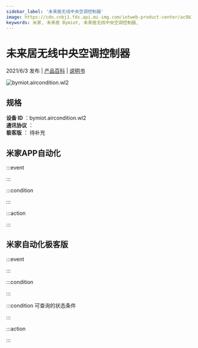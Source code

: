```yaml
---
sidebar_label: '未来居无线中央空调控制器'
image: https://cdn.cnbj1.fds.api.mi-img.com/iotweb-product-center/ac9b11a7698605e1da7a9a885fc39f7f_空调控制器_168.png?GalaxyAccessKeyId=AKVGLQWBOVIRQ3XLEW&Expires=9223372036854775807&Signature=8uXissDU6x8CQxC1kxoU94N+K2c=
keywords: 米家, 未来居 Bymiot, 未来居无线中央空调控制器, 
---
```

# 未来居无线中央空调控制器

2021/6/3 发布 | [产品百科](https://home.mi.com/webapp/content/baike/product/index.html?model=bymiot.aircondition.wl2/) | [说明书](https://home.mi.com/views/introduction.html?model=bymiot.aircondition.wl2&region=cn)

![bymiot.aircondition.wl2](https://cdn.cnbj1.fds.api.mi-img.com/iotweb-product-center/ac9b11a7698605e1da7a9a885fc39f7f_空调控制器_168.png?GalaxyAccessKeyId=AKVGLQWBOVIRQ3XLEW&Expires=9223372036854775807&Signature=8uXissDU6x8CQxC1kxoU94N+K2c=)

## 规格  
> 
**设备 ID** ：bymiot.aircondition.wl2  
**通讯协议** ：  
**极客版**  ： 待补充 


## 米家APP自动化  

:::event  

:::

:::condition  

:::

:::action   

:::

## 米家自动化极客版  

:::event  

:::

:::condition  

:::

:::condition 可查询的状态条件  

:::

:::action  

:::

        
